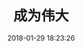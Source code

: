 ---
title: 成为伟大
copyright: true
date: 2018-01-29 18:23:26
tags: 
    - 下一步
category:
    - 下一步
password: james890526
---